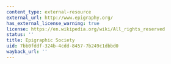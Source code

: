 ```yaml
---
content_type: external-resource
external_url: http://www.epigraphy.org/
has_external_license_warning: true
license: https://en.wikipedia.org/wiki/All_rights_reserved
status: ''
title: Epigraphic Society
uid: 7bb0fddf-324b-4cdd-8457-7b249c1dbbd0
wayback_url: ''
---
```

